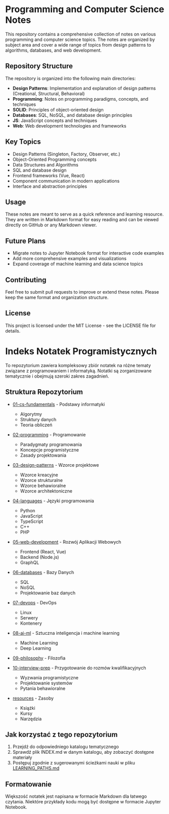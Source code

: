 # Programming and Computer Science Notes

This repository contains a comprehensive collection of notes on various programming and computer science topics. The notes are organized by subject area and cover a wide range of topics from design patterns to algorithms, databases, and web development.

## Repository Structure

The repository is organized into the following main directories:

- **Design Patterns**: Implementation and explanation of design patterns (Creational, Structural, Behavioral)
- **Programming**: Notes on programming paradigms, concepts, and techniques
- **SOLID**: Principles of object-oriented design
- **Databases**: SQL, NoSQL, and database design principles
- **JS**: JavaScript concepts and techniques
- **Web**: Web development technologies and frameworks

## Key Topics

- Design Patterns (Singleton, Factory, Observer, etc.)
- Object-Oriented Programming concepts
- Data Structures and Algorithms
- SQL and database design
- Frontend frameworks (Vue, React)
- Component communication in modern applications
- Interface and abstraction principles

## Usage

These notes are meant to serve as a quick reference and learning resource. They are written in Markdown format for easy reading and can be viewed directly on GitHub or any Markdown viewer.

## Future Plans

- Migrate notes to Jupyter Notebook format for interactive code examples
- Add more comprehensive examples and visualizations
- Expand coverage of machine learning and data science topics

## Contributing

Feel free to submit pull requests to improve or extend these notes. Please keep the same format and organization structure.

## License

This project is licensed under the MIT License - see the LICENSE file for details.

# Indeks Notatek Programistycznych

To repozytorium zawiera kompleksowy zbiór notatek na różne tematy związane z programowaniem i informatyką. Notatki są zorganizowane tematycznie i obejmują szeroki zakres zagadnień.

## Struktura Repozytorium

- [01-cs-fundamentals](01-cs-fundamentals/) - Podstawy informatyki
  - Algorytmy
  - Struktury danych
  - Teoria obliczeń

- [02-programming](02-programming/) - Programowanie
  - Paradygmaty programowania
  - Koncepcje programistyczne
  - Zasady projektowania

- [03-design-patterns](03-design-patterns/) - Wzorce projektowe
  - Wzorce kreacyjne
  - Wzorce strukturalne
  - Wzorce behawioralne
  - Wzorce architektoniczne

- [04-languages](04-languages/) - Języki programowania
  - Python
  - JavaScript
  - TypeScript
  - C++
  - PHP

- [05-web-development](05-web-development/) - Rozwój Aplikacji Webowych
  - Frontend (React, Vue)
  - Backend (Node.js)
  - GraphQL

- [06-databases](06-databases/) - Bazy Danych
  - SQL
  - NoSQL
  - Projektowanie baz danych

- [07-devops](07-devops/) - DevOps
  - Linux
  - Serwery
  - Kontenery

- [08-ai-ml](08-ai-ml/) - Sztuczna inteligencja i machine learning
  - Machine Learning
  - Deep Learning

- [09-philosophy](09-philosophy/) - Filozofia

- [10-interview-prep](10-interview-prep/) - Przygotowanie do rozmów kwalifikacyjnych
  - Wyzwania programistyczne
  - Projektowanie systemów
  - Pytania behawioralne

- [resources](resources/) - Zasoby
  - Książki
  - Kursy
  - Narzędzia

## Jak korzystać z tego repozytorium

1. Przejdź do odpowiedniego katalogu tematycznego
2. Sprawdź plik INDEX.md w danym katalogu, aby zobaczyć dostępne materiały
3. Postępuj zgodnie z sugerowanymi ścieżkami nauki w pliku [LEARNING_PATHS.md](LEARNING_PATHS.md)

## Formatowanie

Większość notatek jest napisana w formacie Markdown dla łatwego czytania. Niektóre przykłady kodu mogą być dostępne w formacie Jupyter Notebook.
